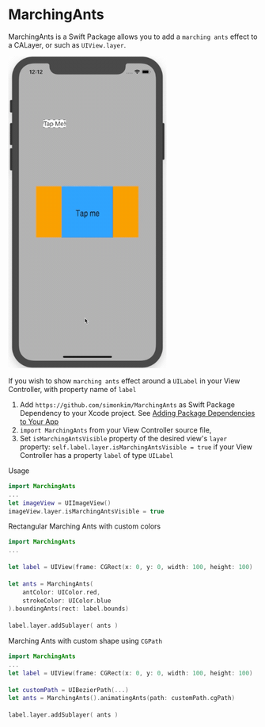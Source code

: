# MarchingAnts

MarchingAnts is a Swift Package allows you to add a `marching ants` effect to a CALayer, or such as `UIView.layer`.

![](demo-screen.gif)

If you wish to show `marching ants` effect around a `UILabel` in your View Controller, with property name of `label` 
1. Add `https://github.com/simonkim/MarchingAnts` as  Swift Package Dependency to your Xcode project. See [Adding Package Dependencies to Your App](https://developer.apple.com/documentation/xcode/adding_package_dependencies_to_your_app) 
2. `import MarchingAnts` from your View Controller source file,
3. Set `isMarchingAntsVisible` property of the desired view's `layer` property: `self.label.layer.isMarchingAntsVisible = true` if your View Controller has a property `label` of type `UILabel`

Usage
```swift
import MarchingAnts
...
let imageView = UIImageView()
imageView.layer.isMarchingAntsVisible = true
```

Rectangular Marching Ants with custom colors
```swift
import MarchingAnts
...

let label = UIView(frame: CGRect(x: 0, y: 0, width: 100, height: 100)

let ants = MarchingAnts(
    antColor: UIColor.red, 
    strokeColor: UIColor.blue
).boundingAnts(rect: label.bounds)

label.layer.addSublayer( ants )
```

Marching Ants with custom shape using `CGPath`
```swift
import MarchingAnts
...
let label = UIView(frame: CGRect(x: 0, y: 0, width: 100, height: 100)

let customPath = UIBezierPath(...)
let ants = MarchingAnts().animatingAnts(path: customPath.cgPath)

label.layer.addSublayer( ants )
```


